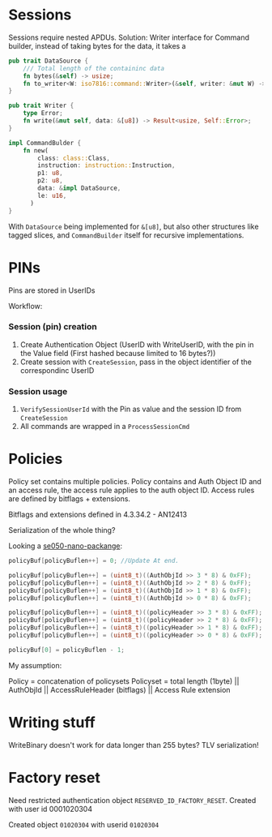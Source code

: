 Sessions
========

Sessions require nested APDUs.
Solution: Writer interface for Command builder, instead of taking bytes for the data, it takes a 

```rust
pub trait DataSource {
    /// Total length of the containinc data
    fn bytes(&self) -> usize;
    fn to_writer<W: iso7816::command::Writer>(&self, writer: &mut W) -> Result<(), W::Error>;
}
```

```rust
pub trait Writer {
    type Error;
    fn write(&mut self, data: &[u8]) -> Result<usize, Self::Error>;
}
```

```rust
impl CommandBulder {
    fn new(
        class: class::Class,
        instruction: instruction::Instruction,
        p1: u8,
        p2: u8,
        data: &impl DataSource,
        le: u16,
      )
}
```

With `DataSource` being implemented for `&[u8]`, but also other structures like tagged slices, and `CommandBuilder` itself for recursive implementations.

PINs
====

Pins are stored in UserIDs

Workflow:

### Session (pin) creation

1. Create Authentication Object (UserID with WriteUserID, with the pin in the Value field (First hashed because limited to 16 bytes?))
2. Create session with `CreateSession`, pass in the object identifier of the correspondinc UserID


### Session usage

1. `VerifySessionUserId` with the Pin as value and the session ID from `CreateSession`
2. All commands are wrapped in a `ProcessSessionCmd`


Policies
========

Policy set contains multiple policies.
Policy contains and Auth Object ID and an access rule, the access rule applies to the auth object ID.
Access rules are defined by bitflags + extensions.


Bitflags and extensions defined in 4.3.34.2 - AN12413

Serialization of the whole thing?

Looking a [se050-nano-packange](https://github.com/NXPPlugNTrust/nano-package/blob/master/examples/se05x_crypto/src/ex_se05x_crypto.c#L565):

```c
policyBuf[policyBuflen++] = 0; //Update At end.

policyBuf[policyBuflen++] = (uint8_t)((AuthObjId >> 3 * 8) & 0xFF);
policyBuf[policyBuflen++] = (uint8_t)((AuthObjId >> 2 * 8) & 0xFF);
policyBuf[policyBuflen++] = (uint8_t)((AuthObjId >> 1 * 8) & 0xFF);
policyBuf[policyBuflen++] = (uint8_t)((AuthObjId >> 0 * 8) & 0xFF);

policyBuf[policyBuflen++] = (uint8_t)((policyHeader >> 3 * 8) & 0xFF);
policyBuf[policyBuflen++] = (uint8_t)((policyHeader >> 2 * 8) & 0xFF);
policyBuf[policyBuflen++] = (uint8_t)((policyHeader >> 1 * 8) & 0xFF);
policyBuf[policyBuflen++] = (uint8_t)((policyHeader >> 0 * 8) & 0xFF);

policyBuf[0] = policyBuflen - 1;
```

My assumption:

Policy = concatenation of policysets
Policyset = total length (1byte) || AuthObjId || AccessRuleHeader (bitflags) || Access Rule extension


Writing stuff
=============

WriteBinary doesn't work for data longer than 255 bytes?
TLV serialization!


Factory reset
=============

Need restricted authentication object `RESERVED_ID_FACTORY_RESET`.
Created with user id 0001020304

Created object `01020304` with userid `01020304`
